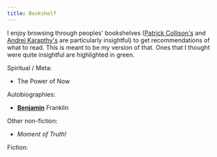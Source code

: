 ```yaml
---
title: Bookshelf
---
```


I enjoy browsing through peoples' bookshelves ([Patrick Collison's](https://patrickcollison.com/bookshelf) and [Andrej Karapthy's](https://www.goodreads.com/review/list/13472185-andrej-karpathy?shelf=read) are particularly insightful) to get recommendations of what to read. This is meant to be my version of that. Ones that I thought were quite insightful are highlighted in green.

Spiritual / Meta:

* The Power of Now

Autobiographies:

* **[Benjamin](about.html)** Franklin

Other non-fiction:

* *Moment of Truth!*

Fiction:
